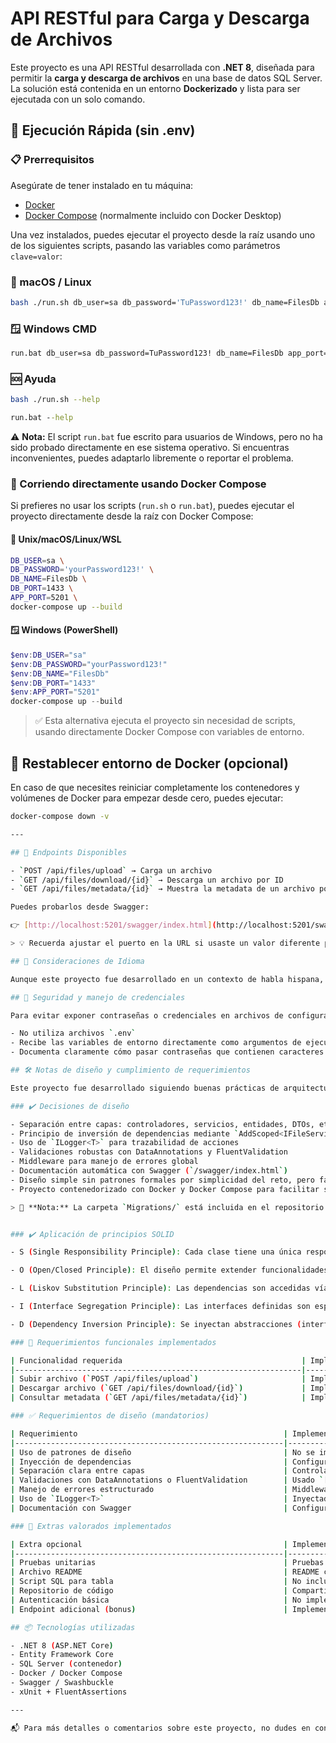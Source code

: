 # API RESTful para Carga y Descarga de Archivos

Este proyecto es una API RESTful desarrollada con **.NET 8**, diseñada para permitir la **carga y descarga de archivos** en una base de datos SQL Server. La solución está contenida en un entorno **Dockerizado** y lista para ser ejecutada con un solo comando.

## 🚀 Ejecución Rápida (sin .env)

### 📋 Prerrequisitos

Asegúrate de tener instalado en tu máquina:

- [Docker](https://www.docker.com/get-started)
- [Docker Compose](https://docs.docker.com/compose/install/) (normalmente incluido con Docker Desktop)

Una vez instalados, puedes ejecutar el proyecto desde la raíz usando uno de los siguientes scripts, pasando las variables como parámetros `clave=valor`:

### 🐧 macOS / Linux
```bash
bash ./run.sh db_user=sa db_password='TuPassword123!' db_name=FilesDb app_port=5201
```

### 🪟 Windows CMD
```cmd
run.bat db_user=sa db_password=TuPassword123! db_name=FilesDb app_port=5201
```

### 🆘 Ayuda
```bash
bash ./run.sh --help
```
```cmd
run.bat --help
```

⚠️ **Nota:** El script `run.bat` fue escrito para usuarios de Windows, pero no ha sido probado directamente en ese sistema operativo. Si encuentras inconvenientes, puedes adaptarlo libremente o reportar el problema.


### 🐳 Corriendo directamente usando Docker Compose

Si prefieres no usar los scripts (`run.sh` o `run.bat`), puedes ejecutar el proyecto directamente desde la raíz con Docker Compose:

#### 🐚 Unix/macOS/Linux/WSL

```bash
DB_USER=sa \
DB_PASSWORD='yourPassword123!' \
DB_NAME=FilesDb \
DB_PORT=1433 \
APP_PORT=5201 \
docker-compose up --build
```

#### 🪟 Windows (PowerShell)

```powershell
$env:DB_USER="sa"
$env:DB_PASSWORD="yourPassword123!"
$env:DB_NAME="FilesDb"
$env:DB_PORT="1433"
$env:APP_PORT="5201"
docker-compose up --build
```

> ✅ Esta alternativa ejecuta el proyecto sin necesidad de scripts, usando directamente Docker Compose con variables de entorno.

## 🔁 Restablecer entorno de Docker (opcional)

En caso de que necesites reiniciar completamente los contenedores y volúmenes de Docker para empezar desde cero, puedes ejecutar:

```bash
docker-compose down -v

---

## 📑 Endpoints Disponibles

- `POST /api/files/upload` → Carga un archivo
- `GET /api/files/download/{id}` → Descarga un archivo por ID
- `GET /api/files/metadata/{id}` → Muestra la metadata de un archivo por ID (bonus)

Puedes probarlos desde Swagger:

👉 [http://localhost:5201/swagger/index.html](http://localhost:5201/swagger/index.html)

> 💡 Recuerda ajustar el puerto en la URL si usaste un valor diferente para `app_port`.

## 📌 Consideraciones de Idioma

Aunque este proyecto fue desarrollado en un contexto de habla hispana, los nombres de los endpoints y estructuras están en inglés porque fueron definidos así en los **requisitos del reto técnico**. Se optó por mantener consistencia con esos nombres para facilitar la evaluación.

## 🔐 Seguridad y manejo de credenciales

Para evitar exponer contraseñas o credenciales en archivos de configuración, este proyecto:

- No utiliza archivos `.env`
- Recibe las variables de entorno directamente como argumentos de ejecución
- Documenta claramente cómo pasar contraseñas que contienen caracteres especiales (usa comillas simples en bash)

## 🛠️ Notas de diseño y cumplimiento de requerimientos

Este proyecto fue desarrollado siguiendo buenas prácticas de arquitectura en capas, principios SOLID y orientado al cumplimiento de los requisitos del reto técnico. A continuación se detallan las decisiones clave de diseño y cómo se cumplieron tanto los requerimientos mandatorios como los extras opcionales.

### ✔️ Decisiones de diseño

- Separación entre capas: controladores, servicios, entidades, DTOs, etc.
- Principio de inversión de dependencias mediante `AddScoped<IFileService, FileService>()`
- Uso de `ILogger<T>` para trazabilidad de acciones
- Validaciones robustas con DataAnnotations y FluentValidation
- Middleware para manejo de errores global
- Documentación automática con Swagger (`/swagger/index.html`)
- Diseño simple sin patrones formales por simplicidad del reto, pero fácilmente extensible
- Proyecto contenedorizado con Docker y Docker Compose para facilitar su ejecución y despliegue local sin necesidad de instalaciones manuales

> 🔧 **Nota:** La carpeta `Migrations/` está incluida en el repositorio porque la base de datos se inicializa automáticamente al ejecutar la aplicación en Docker. Esto asegura que la estructura de la base de datos esté lista sin necesidad de pasos manuales adicionales, facilitando la revisión y la ejecución inmediata del proyecto.


### ✔️ Aplicación de principios SOLID

- S (Single Responsibility Principle): Cada clase tiene una única responsabilidad. Por ejemplo, FileService gestiona la lógica de archivos y FilesController solo se encarga del manejo HTTP.

- O (Open/Closed Principle): El diseño permite extender funcionalidades sin modificar código existente, como en las validaciones o el servicio de archivos.

- L (Liskov Substitution Principle): Las dependencias son accedidas vía interfaces (IFileService), lo que permite intercambiarlas sin romper la funcionalidad.

- I (Interface Segregation Principle): Las interfaces definidas son específicas y no fuerzan métodos innecesarios.

- D (Dependency Inversion Principle): Se inyectan abstracciones (interfaces) en lugar de clases concretas, configuradas desde Program.cs.

### 📌 Requerimientos funcionales implementados

| Funcionalidad requerida                                        | Implementación                                                                                      |
|----------------------------------------------------------------|------------------------------------------------------------------------------------------------------|
| Subir archivo (`POST /api/files/upload`)                       | Implementado en `FilesController.cs`, valida y guarda el archivo con metadata en base de datos     |
| Descargar archivo (`GET /api/files/download/{id}`)             | Implementado en `FilesController.cs`, devuelve archivo en formato binario como archivo adjunto (Content-Disposition: attachment)|
| Consultar metadata (`GET /api/files/metadata/{id}`)            | Implementado como funcionalidad adicional, devuelve nombre, tipo MIME y fecha de subida             |

### ✅ Requerimientos de diseño (mandatorios)

| Requerimiento                                              | Implementación                                                                                      |
|------------------------------------------------------------|------------------------------------------------------------------------------------------------------|
| Uso de patrones de diseño                                  | No se implementaron patrones formales debido a la simplicidad del reto, pero se aplicaron principios SOLID |
| Inyección de dependencias                                  | Configurada en `Program.cs` con `AddScoped<IFileService, FileService>()`                            |
| Separación clara entre capas                               | Controladores, servicios, DTOs, modelos de base de datos definidos y separados                      |
| Validaciones con DataAnnotations o FluentValidation        | Usado `[Required]` y reglas en `FileUploadDtoValidator`                             |
| Manejo de errores estructurado                             | Middleware para captura global de excepciones con respuesta consistente                             |
| Uso de `ILogger<T>`                                        | Inyectado y utilizado en `FileService` y `FilesController`                                          |
| Documentación con Swagger                                  | Configurado en `Program.cs` con Swashbuckle                                                        |

### 🌟 Extras valorados implementados

| Extra opcional                                             | Implementación                                                                                      |
|------------------------------------------------------------|------------------------------------------------------------------------------------------------------|
| Pruebas unitarias                                          | Pruebas básicas implementadas con `xUnit` para `FileService` y  `FileUploadDtoValidator`                                      |
| Archivo README                                             | README completo con instrucciones de ejecución, diseño y dependencias                               |
| Script SQL para tabla                                      | No incluido: se delega a EF Core para creación de esquema con migraciones                           |
| Repositorio de código                                      | Compartido en GitHub                                            |
| Autenticación básica                                       | No implementada: fuera del alcance del requerimiento base                                           |
| Endpoint adicional (bonus)                                 | Implementado `GET /api/files/metadata/{id}` para consultar la metadata del archivo                  |

## 📦 Tecnologías utilizadas

- .NET 8 (ASP.NET Core)
- Entity Framework Core
- SQL Server (contenedor)
- Docker / Docker Compose
- Swagger / Swashbuckle
- xUnit + FluentAssertions

---

📬 Para más detalles o comentarios sobre este proyecto, no dudes en contactarme